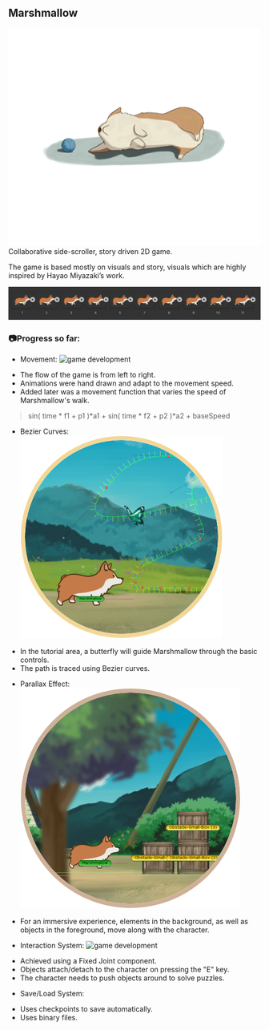 ## Marshmallow

![main character](/screenshots/start2.png "Marshmallow the Corgi")
Collaborative side-scroller, story driven 2D game.

The game is based mostly on visuals and story, visuals which are highly inspired by Hayao Miyazaki’s work.

![game development](/screenshots/animation.png "Marshmallow frame by frame animation")
### 📷Progress so far:

* Movement:
![game development](/screenshots/movement.gif "Marshmallow movement")
- The flow of the game is from left to right.
- Animations were hand drawn and adapt to the movement speed.
- Added later was a movement function that varies the speed of Marshmallow's walk.
> sin( time * f1 + p1 )*a1  +  sin( time * f2 + p2 )*a2 +  baseSpeed

* Bezier Curves:
![game development](/screenshots/bezier.png "Butterfly Bezier curves")
- In the tutorial area, a butterfly will guide Marshmallow through the basic controls.
- The path is traced using Bezier curves.

* Parallax Effect:
![game development](/screenshots/parallax.png "Parallax camera effect")
- For an immersive experience, elements in the background, as well as objects in the foreground, move along with the character.


* Interaction System:
![game development](/screenshots/interaction.gif "Fixed Joint interaction")
- Achieved using a Fixed Joint component.
- Objects attach/detach to the character on pressing the "E" key.
- The character needs to push objects around to solve puzzles.

* Save/Load System:
- Uses checkpoints to save automatically.
- Uses binary files.
